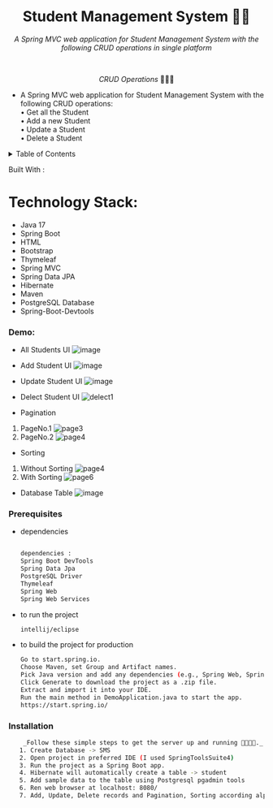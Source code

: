 <h1 align="center">Student Management System 🧮🚀</h1>

<p align="center"><i>A Spring MVC web application for Student Management System with the following CRUD operations in single platform</i></p>

<br>

<p align="center"><i>CRUD Operations</i> 👨🏽‍💻 
  <br>
  
* A Spring MVC web application for Student Management System with the following CRUD operations:
  <br>
  •	Get all the Student
     <br>
  •	Add a new Student
     <br>
  •	Update a Student
     <br>
  •	Delete a Student
     <br>

<!-- TABLE OF CONTENTS -->
<details>
  <summary>Table of Contents</summary>
  <ol>
    <li>
      <a href="#about-the-project">About The Project</a>
      <ul>
        <li><a href="#built-with">Built With</a></li>
      </ul>
    </li>
    <li>
      <a href="#getting-started">Getting Started</a>
      <ul>
        <li><a href="#prerequisites">Prerequisites</a></li>
        <li><a href="#installation">Installation</a></li>
        <li><a href="#Ddemo">Demo</a></li>
      </ul>
    </li>
    <li><a href="#usage">Usage</a></li>
    <li><a href="#roadmap">Roadmap</a></li>>
  </ol>
</details>

 Built With : 
 # Technology Stack:
 * Java 17
 * Spring Boot
 * HTML
 * Bootstrap
 * Thymeleaf
 * Spring MVC
 * Spring Data JPA
 * Hibernate
 * Maven
 * PostgreSQL Database
 * Spring-Boot-Devtools
   
<!-- GETTING STARTED -->

### Demo:
 * All Students UI
   ![image](https://github.com/user-attachments/assets/51de6359-2f81-4238-be30-877637705d2d)

*  Add Student UI
   ![image](https://github.com/user-attachments/assets/020946ac-974f-4d2a-98d3-fedba8d389bd)

*  Update Student UI
  ![image](https://github.com/user-attachments/assets/f06af85d-4c9c-4da1-b63e-ff988fdd45f2)

*  Delect Student UI
   ![delect1](https://github.com/user-attachments/assets/0c755a5f-df7f-4229-881a-842a6effeb35)
  * Pagination
  1.  PageNo.1
      ![page3](https://github.com/user-attachments/assets/5aaf3719-58eb-49f4-9d40-5956fec544f1)
  2.  PageNo.2
      ![page4](https://github.com/user-attachments/assets/5e30dcef-dc61-4e94-954c-a8206a54c702)

*  Sorting
  1.  Without Sorting
      ![page4](https://github.com/user-attachments/assets/d6783ec9-9f31-4594-a519-19b951e11dcc)
  2.   With Sorting
     ![page6](https://github.com/user-attachments/assets/53a8bddc-224f-4397-a61d-b4bb96d929e6)

* Database Table
   ![image](https://github.com/user-attachments/assets/59b42bd4-341e-4978-8da1-7ad70c41d214)

 ### Prerequisites

* dependencies
  ```sh
  
  dependencies : 
  Spring Boot DevTools
  Spring Data Jpa
  PostgreSQL Driver
  Thymeleaf
  Spring Web
  Spring Web Services
  ```
* to run the project
  ```sh
  intellij/eclipse
  ```
* to build the project for production
  ```sh
  Go to start.spring.io.
  Choose Maven, set Group and Artifact names.
  Pick Java version and add any dependencies (e.g., Spring Web, Spring JPA).
  Click Generate to download the project as a .zip file.
  Extract and import it into your IDE.
  Run the main method in DemoApplication.java to start the app.
  https://start.spring.io/
  ```
### Installation 
```sh
    _Follow these simple steps to get the server up and running 👾🧮🚀✅._   
   1. Create Database -> SMS
   2. Open project in preferred IDE (I used SpringToolsSuite4)
   3. Run the project as a Spring Boot app.
   4. Hibernate will automatically create a table -> student
   5. Add sample data to the table using Postgresql pgadmin tools
   6. Ren web browser at localhost: 8080/
   7. Add, Update, Delete records and Pagination, Sorting according alphabetically from the web app
```
